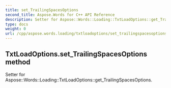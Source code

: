 ```yaml
---
title: set_TrailingSpacesOptions
second_title: Aspose.Words for C++ API Reference
description: Setter for Aspose::Words::Loading::TxtLoadOptions::get_TrailingSpacesOptions. 
type: docs
weight: 0
url: /cpp/aspose.words.loading/txtloadoptions/set_trailingspacesoptions/
---
```

## TxtLoadOptions.set_TrailingSpacesOptions method


Setter for Aspose::Words::Loading::TxtLoadOptions::get_TrailingSpacesOptions. 

